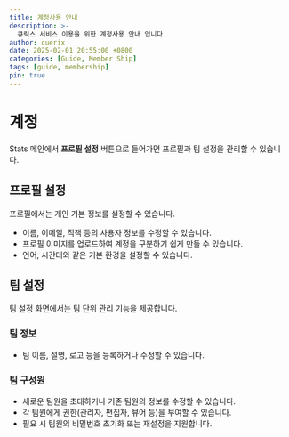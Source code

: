 ```yaml
---
title: 계정사용 안내
description: >-
  큐릭스 서비스 이용을 위한 계정사용 안내 입니다.
author: cuerix
date: 2025-02-01 20:55:00 +0800
categories: [Guide, Member Ship]
tags: [guide, membership]
pin: true
---
```


# 계정  

Stats 메인에서 **프로필 설정** 버튼으로 들어가면 프로필과 팀 설정을 관리할 수 있습니다.  

## 프로필 설정  
프로필에서는 개인 기본 정보를 설정할 수 있습니다.  
- 이름, 이메일, 직책 등의 사용자 정보를 수정할 수 있습니다.  
- 프로필 이미지를 업로드하여 계정을 구분하기 쉽게 만들 수 있습니다.  
- 언어, 시간대와 같은 기본 환경을 설정할 수 있습니다.  

## 팀 설정  
팀 설정 화면에서는 팀 단위 관리 기능을 제공합니다.  

### 팀 정보  
- 팀 이름, 설명, 로고 등을 등록하거나 수정할 수 있습니다.  

### 팀 구성원  
- 새로운 팀원을 초대하거나 기존 팀원의 정보를 수정할 수 있습니다.  
- 각 팀원에게 권한(관리자, 편집자, 뷰어 등)을 부여할 수 있습니다.  
- 필요 시 팀원의 비밀번호 초기화 또는 재설정을 지원합니다.  


